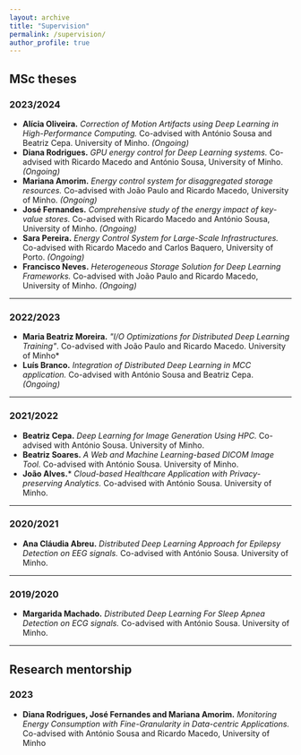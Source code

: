 ```yaml
---
layout: archive
title: "Supervision" 
permalink: /supervision/
author_profile: true
---
```


## MSc theses


### 2023/2024

* **Alícia Oliveira.** *Correction of Motion Artifacts using Deep Learning in High-Performance Computing.* Co-advised with António Sousa and Beatriz Cepa. University of Minho. *(Ongoing)*    
* **Diana Rodrigues.** *GPU energy control for Deep Learning systems.* Co-advised with Ricardo Macedo and António Sousa, University of Minho. *(Ongoing)* 
* **Mariana Amorim.** *Energy control system for disaggregated storage resources.* Co-advised with João Paulo and Ricardo Macedo, University of Minho. *(Ongoing)* 
* **José Fernandes.** *Comprehensive study of the energy impact of key-value stores.* Co-advised with Ricardo Macedo and António Sousa, University of Minho. *(Ongoing)* 
* **Sara Pereira.** *Energy Control System for Large-Scale Infrastructures.* Co-advised with Ricardo Macedo and Carlos Baquero, University of Porto. *(Ongoing)* 
* **Francisco Neves.** *Heterogeneous Storage Solution for Deep Learning Frameworks.* Co-advised with João Paulo and Ricardo Macedo, University of Minho. *(Ongoing)* 

***
### 2022/2023

* **Maria Beatriz Moreira.** *"I/O Optimizations for Distributed Deep Learning Training"*. Co-advised with João Paulo and Ricardo Macedo. University of Minho*  
* **Luís Branco.** *Integration of Distributed Deep Learning in MCC application.* Co-advised with António Sousa and Beatriz Cepa. *(Ongoing)*  

***
### 2021/2022

* **Beatriz Cepa.** *Deep Learning for Image Generation Using HPC.* Co-advised with António Sousa. University of Minho.
* **Beatriz Soares.** *A Web and Machine Learning-based DICOM Image Tool.* Co-advised with António Sousa. University of Minho.
* **João Alves.*** *Cloud-based Healthcare Application with Privacy-preserving Analytics.* Co-advised with António Sousa. University of Minho.

***
### 2020/2021

* **Ana Cláudia Abreu.** *Distributed Deep Learning Approach for Epilepsy Detection on EEG signals.* Co-advised with António Sousa. University of Minho.

***
### 2019/2020

* **Margarida Machado.** *Distributed Deep Learning For Sleep Apnea Detection on ECG signals.* Co-advised with António Sousa. University of Minho.

***

## Research mentorship

### 2023
* **Diana Rodrigues, José Fernandes and Mariana Amorim.** *Monitoring Energy Consumption with Fine-Granularity in Data-centric Applications.* Co-advised with António Sousa and Ricardo Macedo, University of Minho

